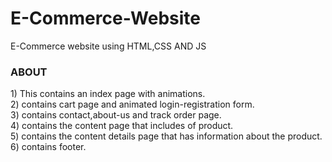 # E-Commerce-Website
E-Commerce website using HTML,CSS AND JS 
<h3>ABOUT</h3>
1) This contains an index page with animations.<br>
2) contains cart page and animated login-registration form.<br>
3) contains contact,about-us and track order page.<br>
4) contains the content page that includes of product.<br>
5) contains the content details page that has information about the product.<br>
6) contains footer.<br>
